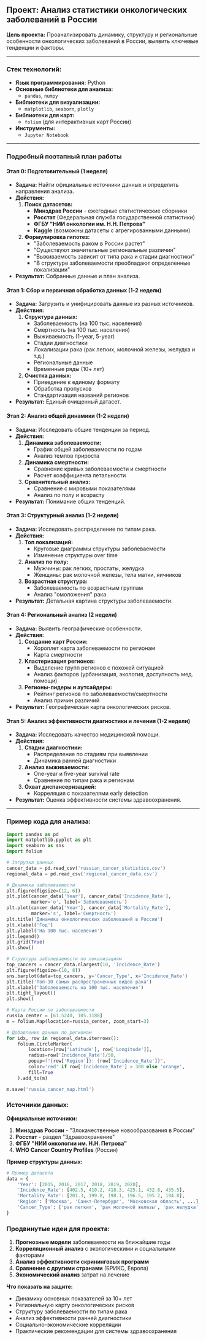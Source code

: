 ## **Проект: Анализ статистики онкологических заболеваний в России**

**Цель проекта:** Проанализировать динамику, структуру и региональные особенности онкологических заболеваний в России, выявить ключевые тенденции и факторы.

---

### **Стек технологий:**

*   **Язык программирования:** Python
*   **Основные библиотеки для анализа:**
    *   `pandas`, `numpy`
*   **Библиотеки для визуализации:**
    *   `matplotlib`, `seaborn`, `plotly`
*   **Библиотеки для карт:**
    *   `folium` (для интерактивных карт России)
*   **Инструменты:**
    *   `Jupyter Notebook`

---

### **Подробный поэтапный план работы**

#### **Этап 0: Подготовительный (1 неделя)**

*   **Задача:** Найти официальные источники данных и определить направления анализа.
*   **Действия:**
    1.  **Поиск датасетов:**
        *   **Минздрав России** - ежегодные статистические сборники
        *   **Росстат** (Федеральная служба государственной статистики)
        *   **ФГБУ "НИИ онкологии им. Н.Н. Петрова"**
        *   **Kaggle** (возможны датасеты с агрегированными данными)
    2.  **Формулировка гипотез:**
        *   "Заболеваемость раком в России растет"
        *   "Существуют значительные региональные различия"
        *   "Выживаемость зависит от типа рака и стадии диагностики"
        *   "В структуре заболеваемости преобладают определенные локализации"
*   **Результат:** Собранные данные и план анализа.

#### **Этап 1: Сбор и первичная обработка данных (1-2 недели)**

*   **Задача:** Загрузить и унифицировать данные из разных источников.
*   **Действия:**
    1.  **Структура данных:**
        *   Заболеваемость (на 100 тыс. населения)
        *   Смертность (на 100 тыс. населения)
        *   Выживаемость (1-year, 5-year)
        *   Стадии диагностики
        *   Локализации рака (рак легких, молочной железы, желудка и т.д.)
        *   Региональные данные
        *   Временные ряды (10+ лет)
    2.  **Очистка данных:**
        *   Приведение к единому формату
        *   Обработка пропусков
        *   Стандартизация названий регионов
*   **Результат:** Единый очищенный датасет.

#### **Этап 2: Анализ общей динамики (1-2 недели)**

*   **Задача:** Исследовать общие тенденции за период.
*   **Действия:**
    1.  **Динамика заболеваемости:**
        *   График общей заболеваемости по годам
        *   Анализ темпов прироста
    2.  **Динамика смертности:**
        *   Сравнение кривых заболеваемости и смертности
        *   Расчет коэффициента летальности
    3.  **Сравнительный анализ:**
        *   Сравнение с мировыми показателями
        *   Анализ по полу и возрасту
*   **Результат:** Понимание общих тенденций.

#### **Этап 3: Структурный анализ (1-2 недели)**

*   **Задача:** Исследовать распределение по типам рака.
*   **Действия:**
    1.  **Топ локализаций:**
        *   Круговые диаграммы структуры заболеваемости
        *   Изменение структуры over time
    2.  **Анализ по полу:**
        *   Мужчины: рак легких, простаты, желудка
        *   Женщины: рак молочной железы, тела матки, яичников
    3.  **Возрастная структура:**
        *   Заболеваемость по возрастным группам
        *   Анализ "омоложения" рака
*   **Результат:** Детальная картина структуры заболеваемости.

#### **Этап 4: Региональный анализ (2 недели)**

*   **Задача:** Выявить географические особенности.
*   **Действия:**
    1.  **Создание карт России:**
        *   Хороплет карта заболеваемости по регионам
        *   Карта смертности
    2.  **Кластеризация регионов:**
        *   Выделение групп регионов с похожей ситуацией
        *   Анализ факторов (урбанизация, экология, доступность мед. помощи)
    3.  **Регионы-лидеры и аутсайдеры:**
        *   Рейтинг регионов по заболеваемости/смертности
        *   Анализ причин различий
*   **Результат:** Географическая карта онкологических рисков.

#### **Этап 5: Анализ эффективности диагностики и лечения (1-2 недели)**

*   **Задача:** Исследовать качество медицинской помощи.
*   **Действия:**
    1.  **Стадии диагностики:**
        *   Распределение по стадиям при выявлении
        *   Динамика ранней диагностики
    2.  **Анализ выживаемости:**
        *   One-year и five-year survival rate
        *   Сравнение по типам рака и регионам
    3.  **Охват диспансеризацией:**
        *   Корреляция с показателями early detection
*   **Результат:** Оценка эффективности системы здравоохранения.

---

### **Пример кода для анализа:**

```python
import pandas as pd
import matplotlib.pyplot as plt
import seaborn as sns
import folium

# Загрузка данных
cancer_data = pd.read_csv('russian_cancer_statistics.csv')
regional_data = pd.read_csv('regional_cancer_data.csv')

# Динамика заболеваемости
plt.figure(figsize=(12, 6))
plt.plot(cancer_data['Year'], cancer_data['Incidence_Rate'], 
         marker='o', label='Заболеваемость')
plt.plot(cancer_data['Year'], cancer_data['Mortality_Rate'], 
         marker='s', label='Смертность')
plt.title('Динамика онкологических заболеваний в России')
plt.xlabel('Год')
plt.ylabel('На 100 тыс. населения')
plt.legend()
plt.grid(True)
plt.show()

# Структура заболеваемости по локализациям
top_cancers = cancer_data.nlargest(10, 'Incidence_Rate')
plt.figure(figsize=(10, 8))
sns.barplot(data=top_cancers, y='Cancer_Type', x='Incidence_Rate')
plt.title('Топ-10 самых распространенных видов рака')
plt.xlabel('Заболеваемость на 100 тыс. населения')
plt.tight_layout()
plt.show()

# Карта России по заболеваемости
russia_center = [61.5240, 105.3188]
m = folium.Map(location=russia_center, zoom_start=3)

# Добавление данных по регионам
for idx, row in regional_data.iterrows():
    folium.CircleMarker(
        location=[row['Latitude'], row['Longitude']],
        radius=row['Incidence_Rate']/50,
        popup=f"{row['Region']}: {row['Incidence_Rate']}",
        color='red' if row['Incidence_Rate'] > 300 else 'orange',
        fill=True
    ).add_to(m)

m.save('russia_cancer_map.html')
```

### **Источники данных:**

**Официальные источники:**
1.  **Минздрав России** - "Злокачественные новообразования в России"
2.  **Росстат** - раздел "Здравоохранение"
3.  **ФГБУ "НИИ онкологии им. Н.Н. Петрова"**
4.  **WHO Cancer Country Profiles** (Россия)

**Пример структуры данных:**
```python
# Пример датасета
data = {
    'Year': [2015, 2016, 2017, 2018, 2019, 2020],
    'Incidence_Rate': [402.5, 410.2, 418.3, 425.1, 432.8, 435.5],
    'Mortality_Rate': [201.3, 199.8, 198.1, 196.5, 195.2, 194.8],
    'Region': ['Москва', 'Санкт-Петербург', 'Московская область', ...],
    'Cancer_Type': ['рак легких', 'рак молочной железы', 'рак желудка', ...]
}
```

### **Продвинутые идеи для проекта:**

1.  **Прогнозные модели** заболеваемости на ближайшие годы
2.  **Корреляционный анализ** с экологическими и социальными факторами
3.  **Анализ эффективности скрининговых программ**
4.  **Сравнение с другими странами** (БРИКС, Европа)
5.  **Экономический анализ** затрат на лечение

**Что показать на защите:**
- Динамику основных показателей за 10+ лет
- Региональную карту онкологических рисков
- Структуру заболеваемости по типам рака
- Анализ эффективности ранней диагностики
- Социально-экономические корреляции
- Практические рекомендации для системы здравоохранения
